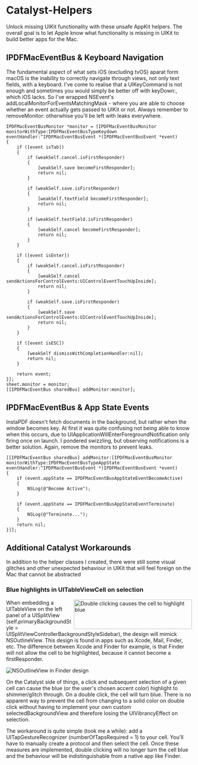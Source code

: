 # Catalyst-Helpers
Unlock missing UIKit functionality with these unsafe AppKit helpers. The overall goal is to let Apple know what functionality is missing in UIKit to build better apps for the Mac.

## IPDFMacEventBus & Keyboard Navigation

The fundamental aspect of what sets iOS (excluding tvOS) aparat form macOS is the inability to correctly navigate through views, not only text fields, with a keyboard. I've come to realise that a UIKeyCommand is not enough and sometimes you would simply be better off with keyDown:, which iOS lacks. So I've wrapped NSEvent's addLocalMonitorForEventsMatchingMask - where you are able to choose whether an event actually gets passed to UIKit or not. Always remember to removeMonitor: otherwhise you'll be left with leaks everywhere.

```
IPDFMacEventBusMonitor *monitor = [IPDFMacEventBusMonitor monitorWithType:IPDFMacEventBusTypeKeydown eventHandler:^IPDFMacEventBusEvent *(IPDFMacEventBusEvent *event)
{
    if ([event isTab])
    {
        if (weakSelf.cancel.isFirstResponder)
        {
            [weakSelf.save becomeFirstResponder];
            return nil;
        }

        if (weakSelf.save.isFirstResponder)
        {
            [weakSelf.textField becomeFirstResponder];
            return nil;
        }

        if (weakSelf.textField.isFirstResponder)
        {
            [weakSelf.cancel becomeFirstResponder];
            return nil;
        }
    }

    if ([event isEnter])
    {
        if (weakSelf.cancel.isFirstResponder)
        {
            [weakSelf.cancel sendActionsForControlEvents:UIControlEventTouchUpInside];
            return nil;
        }

        if (weakSelf.save.isFirstResponder)
        {
            [weakSelf.save sendActionsForControlEvents:UIControlEventTouchUpInside];
            return nil;
        }
    }

    if ([event isESC])
    {
        [weakSelf dismissWithCompletionHandler:nil];
        return nil;
    }

    return event;
}];
sheet.monitor = monitor;
[[IPDFMacEventBus sharedBus] addMonitor:monitor];
```

## IPDFMacEventBus & App State Events

InstaPDF doesn't fetch documents in the background, but rather when the window becomes key. At first it was quite confusing not being able to know when this occurs, due to UIApplicationWillEnterForegroundNotification only firing once on launch. I pondered swizzling, but observing notifications is a better solution. Again, remove the monitors to prevent leaks.

```
[[IPDFMacEventBus sharedBus] addMonitor:[IPDFMacEventBusMonitor monitorWithType:IPDFMacEventBusTypeAppState eventHandler:^IPDFMacEventBusEvent *(IPDFMacEventBusEvent *event)
{
    if (event.appState == IPDFMacEventBusAppStateEventBecomeActive)
    {
        NSLog(@"Become Active");
    }

    if (event.appState == IPDFMacEventBusAppStateEventTerminate)
    {
        NSLog(@"Terminate...");
    }
    return nil;
}]];
```

## Additional Catalyst Workarounds

In addition to the helper classes I created, there were still some visual glitches and other unexpected behaviour in UIKit that will feel foreign on the Mac that cannot be abstracted

### Blue highlights in UITableViewCell on selection

<img alt="Double clicking causes the cell to highlight blue" align="right" width="320" height="80" src="https://github.com/mmackh/Catalyst-Helpers/blob/master/screenshots/UITableView%20-%20Blue%20Highlight.png?raw=true">

When embedding a UITableView on the left panel of a UISplitView (self.primaryBackgroundStyle = UISplitViewControllerBackgroundStyleSidebar), the design will mimick NSOutlineView. This design is found in apps such as Xcode, Mail, Finder, etc. The difference between Xcode and Finder for example, is that Finder will not allow the cell to be highlighted, because it cannot become a firstResponder.

![NSOutlineView in Finder design](https://github.com/mmackh/Catalyst-Helpers/blob/master/screenshots/Finder%20Left%20Panel.png?raw=true)

On the Catalyst side of things, a click and subsequent selection of a given cell can cause the blue (or the user's chosen accent color) highlight to shimmer/glitch through. On a double click, the cell will turn blue. There is no apparent way to prevent the cell from changing to a solid color on double click without having to implement your own custom selectedBackgroundView and therefore losing the UIVibrancyEffect on selection. 

The workaround is quite simple (took me a while): add a UITapGestureRecognizer (numberOfTapsRequired = 1) to your cell. You'll have to manually create a protocol and then select the cell. Once these measures are implemented, double clicking will no longer turn the cell blue and the behaviour will be indistinguishable from a native app like Finder.  
